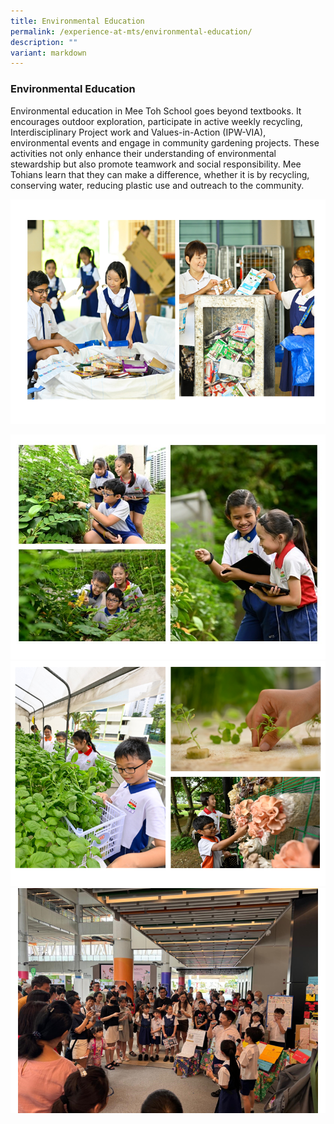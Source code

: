 ```yaml
---
title: Environmental Education
permalink: /experience-at-mts/environmental-education/
description: ""
variant: markdown
---
```

### Environmental Education

Environmental education in Mee Toh School goes beyond textbooks. It encourages outdoor exploration, participate in active weekly recycling, Interdisciplinary Project work and Values-in-Action (IPW-VIA), environmental events and engage in community gardening projects. These activities not only enhance their understanding of environmental stewardship but also promote teamwork and social responsibility. Mee Tohians learn that they can make a difference, whether it is by recycling, conserving water, reducing plastic use and outreach to the community.

![](/images/Environmental_Photo_1.png)

![](/images/Environmental_Photo_2.jpg)![](/images/Envionmental_Photo_3.png)![](/images/Environmentak_Photo_4.png)
